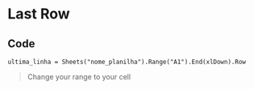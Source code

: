 # Last Row

## Code
```vba
ultima_linha = Sheets("nome_planilha").Range("A1").End(xlDown).Row
```
> Change your range to your cell


